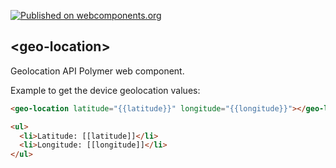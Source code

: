[![Published on webcomponents.org](https://img.shields.io/badge/webcomponents.org-published-blue.svg)](https://www.webcomponents.org/element/ebidel/geo-location)

## \<geo-location\>

Geolocation API Polymer web component.

Example to get the device geolocation values:
<!---
```
<custom-element-demo>
  <template>
    <script src="../webcomponentsjs/webcomponents-lite.js"></script>
    <link rel="import" href="geo-location.html">
    <div>
      <dom-bind>
        <template is="dom-bind">
          <next-code-block></next-code-block>
        </template>
      </dom-bind>
    </div>
  </template>
</custom-element-demo>
```
-->
```html
<geo-location latitude="{{latitude}}" longitude="{{longitude}}"></geo-location>

<ul>
  <li>Latitude: [[latitude]]</li>
  <li>Longitude: [[longitude]]</li>
</ul>
```
